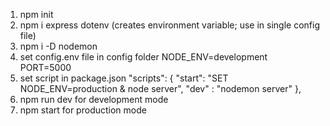 1. npm init
2. npm i express dotenv (creates environment variable; use in single config file)
3. npm i -D nodemon
4. set config.env file in config folder
   NODE_ENV=development
   PORT=5000
5. set script in package.json
   "scripts": {
   "start": "SET NODE_ENV=production & node server",
   "dev" : "nodemon server"
   },
6. npm run dev for development mode
7. npm start for production mode
